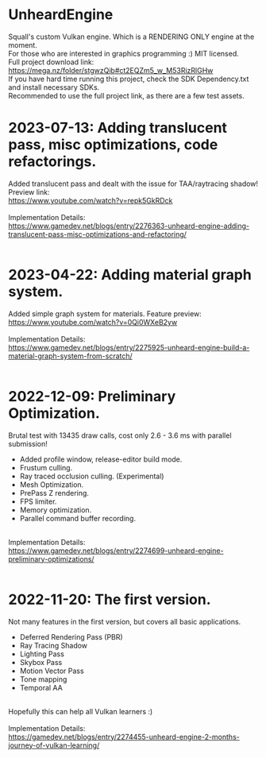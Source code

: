 # UnheardEngine
 Squall's custom Vulkan engine. Which is a RENDERING ONLY engine at the moment. <br>
 For those who are interested in graphics programming :) MIT licensed. <br>
 Full project download link: https://mega.nz/folder/stgwzQib#ct2EQZm5_w_M53RizRlGHw <br>
 If you have hard time running this project, check the SDK Dependency.txt and install necessary SDKs. <br>
 Recommended to use the full project link, as there are a few test assets. <br>

# 2023-07-13: Adding translucent pass, misc optimizations, code refactorings.
Added translucent pass and dealt with the issue for TAA/raytracing shadow! Preview link: <br>
https://www.youtube.com/watch?v=repk5GkRDck
<br><br> Implementation Details: <br>
https://www.gamedev.net/blogs/entry/2276363-unheard-engine-adding-translucent-pass-misc-optimizations-and-refactoring/
<br><br>

# 2023-04-22: Adding material graph system. <br>
Added simple graph system for materials. Feature preview: <br>
https://www.youtube.com/watch?v=0Qi0WXeB2yw
<br><br> Implementation Details: <br>
https://www.gamedev.net/blogs/entry/2275925-unheard-engine-build-a-material-graph-system-from-scratch/
<br><br>
 
# 2022-12-09: Preliminary Optimization. <br>
Brutal test with 13435 draw calls, cost only 2.6 - 3.6 ms with parallel submission! <br>
- Added profile window, release-editor build mode.
- Frustum culling.
- Ray traced occlusion culling. (Experimental)
- Mesh Optimization.
- PrePass Z rendering.
- FPS limiter.
- Memory optimization.
- Parallel command buffer recording.

<br> Implementation Details: <br>
https://www.gamedev.net/blogs/entry/2274699-unheard-engine-preliminary-optimizations/
<br><br>
 
# 2022-11-20: The first version. <br>
Not many features in the first version, but covers all basic applications. <br>
- Deferred Rendering Pass (PBR)
- Ray Tracing Shadow
- Lighting Pass
- Skybox Pass
- Motion Vector Pass
- Tone mapping
- Temporal AA

<br> Hopefully this can help all Vulkan learners :) <br>
<br> Implementation Details: <br>
https://gamedev.net/blogs/entry/2274455-unheard-engine-2-months-journey-of-vulkan-learning/
